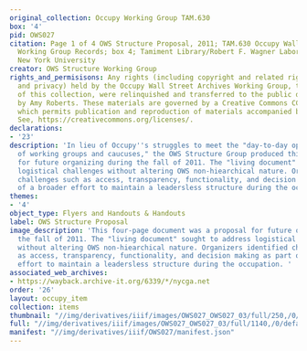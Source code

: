 ```yaml
---
original_collection: Occupy Working Group TAM.630
box: '4'
pid: OWS027
citation: Page 1 of 4 OWS Structure Proposal, 2011; TAM.630 Occupy Wall Street Archives
  Working Group Records; box 4; Tamiment Library/Robert F. Wagner Labor Archives,
  New York University
creator: OWS Structure Working Group
rights_and_permisisons: Any rights (including copyright and related rights to publicity
  and privacy) held by the Occupy Wall Street Archives Working Group, the creator
  of this collection, were relinquished and transferred to the public domain in 2013
  by Amy Roberts. These materials are governed by a Creative Commons CC0 license,
  which permits publication and reproduction of materials accompanied by full attribution.
  See, https://creativecommons.org/licenses/.
declarations:
- '23'
description: 'In lieu of Occupy''s struggles to meet the "day-to-day operational needs
  of working groups and caucuses," the OWS Structure Group produced this proposal
  for future organizing during the fall of 2011. The "living document" sought to address
  logistical challenges without altering OWS non-hiearchical nature. Organizers identified
  challenges such as access, transparency, functionality, and decision making as part
  of a broader effort to maintain a leadersless structure during the occupation. '
themes:
- '4'
object_type: Flyers and Handouts & Handouts
label: OWS Structure Proposal
image_description: 'This four-page document was a proposal for future organizing during
  the fall of 2011. The "living document" sought to address logistical challenges
  without altering OWS non-hiearchical nature. Organizers identified challenges such
  as access, transparency, functionality, and decision making as part of a broader
  effort to maintain a leadersless structure during the occupation. '
associated_web_archives:
- https://wayback.archive-it.org/6339/*/nycga.net
order: '26'
layout: occupy_item
collection: items
thumbnail: "//img/derivatives/iiif/images/OWS027_OWS027_03/full/250,/0/default.jpg"
full: "//img/derivatives/iiif/images/OWS027_OWS027_03/full/1140,/0/default.jpg"
manifest: "//img/derivatives/iiif/OWS027/manifest.json"
---
```

